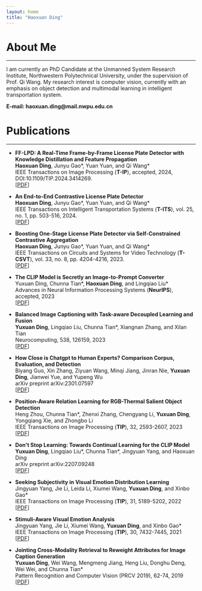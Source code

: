 ```yaml
---
layout: home
title: "Haoxuan Ding"
---
```


# About Me
---

I am currently an PhD Candidate at the Unmanned System Research Institute, Northwestern Polytechnical University, under the supervision of Prof. Qi Wang. My research interest is computer vision, currently with an emphasis on object detection and multimodal learning in intelligent transportation system.

<p><b> E-mail: haoxuan.ding@mail.nwpu.edu.cn </b></p> 

# Publications
---
- **FF-LPD: A Real-Time Frame-by-Frame License Plate Detector with Knowledge Distillation and Feature Propagation** 
<br>**Haoxuan Ding**, Junyu Gao\*, Yuan Yuan, and Qi Wang\*
<br>IEEE Transactions on Image Processing (**T-IP**), accepted, 2024, DOI:10.1109/TIP.2024.3414269.
<br>\[[PDF](https://ieeexplore.ieee.org/document/10564853)\]

- **An End-to-End Contrastive License Plate Detector** 
<br>**Haoxuan Ding**, Junyu Gao\*, Yuan Yuan, and Qi Wang\*
<br>IEEE Transactions on Intelligent Transportation Systems (**T-ITS**), vol. 25, no. 1, pp. 503-516, 2024.
<br>\[[PDF](https://ieeexplore.ieee.org/document/10227746)\]

- **Boosting One-Stage License Plate Detector via Self-Constrained Contrastive Aggregation** 
<br>**Haoxuan Ding**, Junyu Gao\*, Yuan Yuan, and Qi Wang\*
<br>IEEE Transactions on Circuits and Systems for Video Technology (**T-CSVT**), vol. 33, no. 8, pp. 4204-4216, 2023.
<br>\[[PDF](https://ieeexplore.ieee.org/document/10034778)\]

- **The CLIP Model is Secretly an Image-to-Prompt Converter** 
<br>Yuxuan Ding, Chunna Tian\*, **Haoxuan Ding**, and Lingqiao Liu\*
<br>Advances in Neural Information Processing Systems (**NeurIPS**), accepted, 2023
<br>\[[PDF](https://arxiv.org/abs/2305.12716)\]

- **Balanced Image Captioning with Task-aware Decoupled Learning and Fusion** 
<br>**Yuxuan Ding**, Lingqiao Liu, Chunna Tian\*, Xiangnan Zhang, and Xilan Tian
<br>Neurocomputing, 538, 126159, 2023
<br>\[[PDF](https://www.sciencedirect.com/science/article/pii/S092523122300245X)\]

- **How Close is Chatgpt to Human Experts? Comparison Corpus, Evaluation, and Detection** 
<br>Biyang Guo, Xin Zhang, Ziyuan Wang, Minqi Jiang, Jinran Nie, **Yuxuan Ding**, Jianwei Yue, and Yupeng Wu
<br>arXiv preprint arXiv:2301.07597
<br>\[[PDF](https://arxiv.org/abs/2301.07597)\]

- **Position-Aware Relation Learning for RGB-Thermal Salient Object Detection** 
<br>Heng Zhou, Chunna Tian\*, Zhenxi Zhang, Chengyang Li, **Yuxuan Ding**, Yongqiang Xie, and Zhongbo Li
<br>IEEE Transactions on Image Processing (**TIP**), 32, 2593-2607, 2023
<br>\[[PDF](https://ieeexplore.ieee.org/abstract/document/10113883)\]

- **Don't Stop Learning: Towards Continual Learning for the CLIP Model** 
<br>**Yuxuan Ding**, Lingqiao Liu\*, Chunna Tian\*, Jingyuan Yang, and Haoxuan Ding
<br>arXiv preprint arXiv:2207.09248
<br>\[[PDF](https://arxiv.org/abs/2207.09248)\]

- **Seeking Subjectivity in Visual Emotion Distribution Learning** 
<br>Jingyuan Yang, Jie Li, Leida Li, Xiumei Wang, **Yuxuan Ding**, and Xinbo Gao\*
<br>IEEE Transactions on Image Processing (**TIP**), 31, 5189-5202, 2022
<br>\[[PDF](https://ieeexplore.ieee.org/abstract/document/9846869)\]

- **Stimuli-Aware Visual Emotion Analysis** 
<br>Jingyuan Yang, Jie Li, Xiumei Wang, **Yuxuan Ding**, and Xinbo Gao\*
<br>IEEE Transactions on Image Processing (**TIP**), 30, 7432-7445, 2021
<br>\[[PDF](https://ieeexplore.ieee.org/stamp/stamp.jsp?tp=&arnumber=9524517)\]


- **Jointing Cross-Modality Retrieval to Reweight Attributes for Image Caption Generation** 
<br>**Yuxuan Ding**, Wei Wang, Mengmeng Jiang, Heng Liu, Donghu Deng, Wei Wei, and Chunna Tian\*
<br>Pattern Recognition and Computer Vision (PRCV 2019), 62-74, 2019
<br>\[[PDF](https://link.springer.com/chapter/10.1007/978-3-030-31726-3_6)\]



<!-- 
# Publications
---

- **Stimuli-Aware Visual Emotion Analysis** 
    <br>**Jingyuan Yang**, Jie Li, Xiumei Wang, Yuxuan Ding, and Xinbo Gao\*
    <br>IEEE Transactions on Image Processing (**TIP**), 30, 7432-7445, 2021
    <br>\[[PDF](https://ieeexplore.ieee.org/stamp/stamp.jsp?tp=&arnumber=9524517)\]
    
    <div align="center">
    <img src="../assets/1.png" width="60%">
    </div>
    
- **SOLVER: Scene-Object Interrelated Visual Emotion Reasoning Network** 
    <br>**Jingyuan Yang**, Xinbo Gao\*, Leida Li, Xiumei Wang, and Jinshan Ding
    <br>IEEE Transactions on Image Processing (**TIP**), 30, 8686-8701, 2021
    <br>\[[PDF](https://ieeexplore.ieee.org/stamp/stamp.jsp?tp=&arnumber=9580604)\]
    
    <div align="center">
    <img src="../assets/2.png" width="60%">
    </div>
    
- **A Circular-Structured Representation for Visual Emotion Distribution Learning** 
    <br>**Jingyuan Yang**, Jie Li, Leida Li, Xiumei Wang, and Xinbo Gao\*
    <br>Proceedings of the IEEE/CVF Conference on Computer Vision and Pattern Recognition (**CVPR**), 4237-4246, 2021
    <br>\[[PDF](https://openaccess.thecvf.com/content/CVPR2021/html/Yang_A_Circular-Structured_Representation_for_Visual_Emotion_Distribution_Learning_CVPR_2021_paper.html)\]
    
    <div align="center">
    <img src="../assets/3.png" width="60%">
    </div>
    
- **Seeking Subjectivity in Visual Emotion Distribution Learning** 
    <br>**Jingyuan Yang**, Jie Li, Leida Li, Xiumei Wang, Yuxuan Ding, and Xinbo Gao\*
    <br>IEEE Transactions on Image Processing (**TIP**), 31, 5189-5202, 2022
    <br>\[[PDF](https://ieeexplore.ieee.org/abstract/document/9846869)\]
    
    <div align="center">
    <img src="../assets/4.png" width="60%">
    </div>
    
# Experiences
---

- **Outstanding Graduate of Shaanxi Province**, by Education Department of Shaanxi Provincial Government, 2022
- **China National Scholarship**, by Ministry of Education of the People's Republic of China, 2021
- **China National Scholarship**, by Ministry of Education of the People's Republic of China, 2015
- **Speaking as the only student representative at the 90th Anniversary Celebration of Xidian University**, 2021

# Hobbies
---

- **English Speech** (First place in the Northwest Region Postgraduate English Speech Contest)
- **Badminton** (Women's singles champion in the Freshmen Cup at Xidian Univeristy)
- **Piano** (Amateur six level certificate of piano)
 -->
